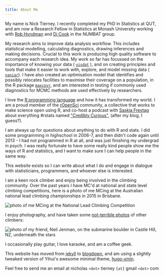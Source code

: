 ```yaml
---
title: About Me
---
```


My name is Nick Tierney. I recently completed my PhD in Statistics at QUT, and am now a Research Fellow in Statistics at Monash University working with [Rob Hyndman](https://robjhyndman.com/) and [Di Cook](http://dicook.org/) in the NUMBAT group. 

My research aims to improve data analysis workflow. This includes statistical modelling, calculating diagnostics, drawing inferences and making decisions. Crucial to this work is producing high quality software to accompany each research idea. My work so far has focussed on the importance of knowing your data ( [`visdat`](https://github.com/njtierney/visdat) ), and on creating principles and tools that make it easier to work with, explore, and model missing data  ( [`naniar`](https://github.com/njtierney/naniar)). I have also created an optimisation model that identifies and possibly relocates facilities to maximise their coverage on a population, in the R package [`maxcovr`](https://github.com/njtierney/maxcovr), and am interested in testing if commonly used diagnostics for MCMC methods are used effectively by researchers.

I love the [R programming language](https://www.r-project.org/) and how it has transformed my world. I am a proud member of the [rOpenSci](https://ropensci.org/) community, a collective that works to make science open using R, and co-host a podcast with [Saskia Freytag](https://twitter.com/trashystats) about everything #rstats named  ["Credibly Curious"](https://soundcloud.com/crediblycurious), (after my blog, I guess?).

I am always up for questions about anything to do with R and stats. I did some programming in highschool in 2006-7, and then didn't code again until 2013 - 
I had not programmed in R at all, and was just finishing my undergrad in psych. I was really fortunate to have some really kind people show me the ways of R and statistics, and I want to make sure I can help people in the same way.

This website exists so I can write about what I do and engage in dialogue with statisticians, programmers, and whoever else is interested. 

I am a keen rock climber and enjoy being involved in the climbing community. Over the past years I have MC'd at national and state level climbing competitions, here is a photo of me MCing at the Australian national lead climbing championships in 2015 in Brisbane.

![photo of me MCing at the National Lead Climbing Competition](https://njtierney.updog.co/img/njt-headshot-climb.png)

I enjoy photography, and have taken some [not-terrible photos](https://www.flickr.com/photos/134851297@N04) of other climbers:

![photo of my friend, Neil Jenman, on the submarine boulder in Castle Hill, NZ, underneath the stars](https://njtierney.updog.co/img/bio-pic-3.png)

I occasionally play guitar, I love karaoke, and am a coffee geek.

This website has moved from [jekyll](http://jekyllrb.com/) to [blogdown](https://github.com/rstudio/blogdown), and am using a slightly tweaked version of Yihui's awesome minimal theme, [hugo-xmin](https://github.com/yihui/hugo-xmin).

Feel free to send me an email at nicholas `<dot>` tierney `{at}` gmail `<dot>` com
